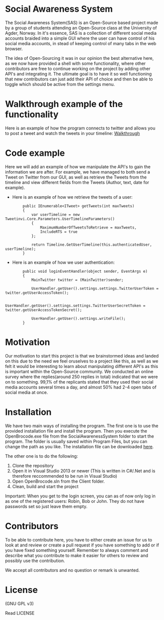 # Social Awareness System

The Social Awareness System(SAS) is an Open-Source based project made by a group of students attending an Open-Source class at the University of Agder, Norway. 
In it's essence, SAS is a collection of different social media accounts braided into a simple GUI where the user can have control of his social media accounts,
in stead of keeping control of many tabs in the web browser. 

The idea of Open-Sourcing it was in our opinion the best alternative here, as we now have provided a shell with some functionality, where other contributors
are free to continue working on the project by adding other API's and integrating it. The ultimate goal is to have it so well functioning that 
new contributors can just add their API of choice and then be able to toggle which should be active from the settings menu.

# Walkthrough example of the functionality

Here is an example of how the program connects to twitter and allows you to post a tweet and watch the tweets in your timeline:
[Walkthrough](https://github.com/Nyranith/OpenBrocode/blob/master/SAS%20twitter%20guide.pdf)


# Code example

Here we will add an example of how we manipulate the API's to gain the information we are after. For example, we have managed to both send a Tweet on Twitter from our GUI,
as well as retrieve the Tweets from the timeline and view different fields from the Tweets (Author, text, date for example).


* Here is an example of how we retrieve the tweets of a user:
```
        public IEnumerable<ITweet> getTweets(int maxTweets)
        {
            var userTimeline = new Tweetinvi.Core.Parameters.UserTimelineParameters()
            {
                MaximumNumberOfTweetsToRetrieve = maxTweets,
                IncludeRTS = true
            };

            return Timeline.GetUserTimeline(this.authenticatedUser, userTimeline);
        }
```

* Here is an example of how we user authentication:
```
        public void loginEventHandler(object sender, EventArgs e)
        {
            MainTwitter twitter = (MainTwitter)sender;

            UserHandler.getUser().settings.settings.TwitterUserToken = twitter.getUserAccessToken();

            UserHandler.getUser().settings.settings.TwitterUserSecretToken = twitter.getUserAccessTokenSecret();

            UserHandler.getUser().settings.writeFile(); 
        }
```


# Motivation

Our motivation to start this project is that we brainstormed ideas and landed on this due to the need we feel oruselves to a project like this,
as well as we felt it would be interesting to learn about manipulating different API's as this is important within the Open-Source community.
We conducted an online survey where the replies(around 250 replies in total) indicated that we were on to something. 99,1% of the replicants stated that they used their social media accounts several times a day,
and almost 50% had 2-4 open tabs of social media at once. 

# Installation

We have two main ways of installing the program. The first one is to use the provided installation file and install the program. Then you execute the OpenBrocode.exe file from the SocialAwarenessSystem folder to start the program. The folder is usually saved within Program Files, but you can change the path as you like. The installation file can be downloaded [here](https://github.com/Nyranith/OpenBrocode/blob/master/SAS-installer.exe?raw=true).

The other one is to do the following:

1. Clone the repository
2. Open it in Visual Studio 2013 or newer (This is written in C#/.Net and is therefore reccommended to be run in Visual Studio)
3. Open OpenBrocode.sln from the Client folder. 
4. Clean, build and start the project

Important: When you get to the login screen, you can as of now only log in as one of the registered users:
Robin, Bob or John. They do not have passwords set so just leave them empty.

# Contributors

To be able to contribute here, you have to either create an issue for us to look at and review or create a pull request if you have something to add or if you have fixed something yourself. Remember to always comment and describe what you contribute to make it easier for others to review and possibly use the contribution. 

We accept all contributors and no question or remark is unwanted. 

# License

(GNU GPL v3)

Read LICENSE
